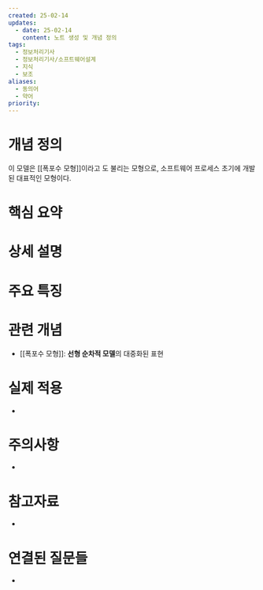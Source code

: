 ```yaml
---
created: 25-02-14
updates:
  - date: 25-02-14
    content: 노트 생성 및 개념 정의
tags:
  - 정보처리기사
  - 정보처리기사/소프트웨어설계
  - 지식
  - 보조
aliases:
  - 동의어
  - 약어
priority:
---
```

# 개념 정의 
<!-- 핵심 개념을 간단명료하게 정의합니다 --> 
이 모델은 [[폭포수 모형]]이라고 도 불리는 모형으로, 소프트웨어 프로세스 초기에 개발된 대표적인 모형이다.
# 핵심 요약 
<!-- 이 개념의 가장 중요한 포인트들을 요약합니다 --> 
# 상세 설명 
<!-- 개념에 대한 자세한 설명을 작성합니다 --> 
# 주요 특징 
<!-- 개념의 특징적인 부분들을 정리합니다 --> 
# 관련 개념 
<!-- 연관된 다른 개념들을 링크하고 관계를 설명합니다 --> 
- [[폭포수 모형]]: **선형 순차적 모델**의 대중화된 표현
# 실제 적용 
- <!-- 실무/실생활에서의 활용 예시를 작성합니다 --> 
# 주의사항 
- <!-- 개념을 사용할 때 주의해야 할 점들을 정리합니다 --> 
# 참고자료 
- <!-- 추가 학습에 도움이 되는 자료들을 정리합니다 --> 
# 연결된 질문들 
- <!-- 이 개념과 관련된 질문 노트들을 링크합니다 -->